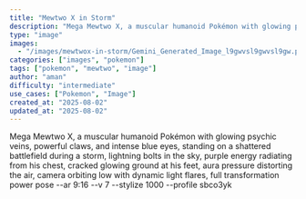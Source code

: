 ```yaml
---
title: "Mewtwo X in Storm"
description: "Mega Mewtwo X, a muscular humanoid Pokémon with glowing psychic veins."
type: "image"
images: 
  - "/images/mewtwox-in-storm/Gemini_Generated_Image_l9gwvsl9gwvsl9gw.png"
categories: ["images", "pokemon"]
tags: ["pokemon", "mewtwo", "image"]
author: "aman"
difficulty: "intermediate"
use_cases: ["Pokemon", "Image"]
created_at: "2025-08-02"
updated_at: "2025-08-02"
---
```


Mega Mewtwo X, a muscular humanoid Pokémon with glowing psychic veins, powerful claws, and intense blue eyes, standing on a shattered battlefield during a storm, lightning bolts in the sky, purple energy radiating from his chest, cracked glowing ground at his feet, aura pressure distorting the air, camera orbiting low with dynamic light flares, full transformation power pose --ar 9:16 --v 7 --stylize 1000 --profile sbco3yk